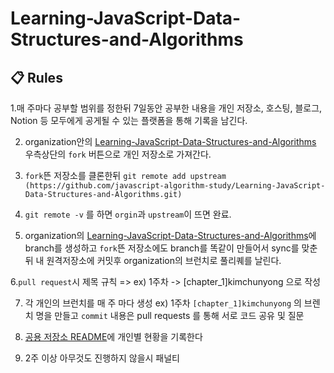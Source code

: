 # Learning-JavaScript-Data-Structures-and-Algorithms
## 📋 Rules
1.매 주마다 공부할 범위를 정한뒤 7일동안 공부한 내용을 개인 저장소, 호스팅, 블로그, Notion 등 모두에게 공게될 수 있는 플랫폼을 통해 기록을 남긴다.

2. organization안의 [Learning-JavaScript-Data-Structures-and-Algorithms](https://github.com/javascript-algorithm-study/Learning-JavaScript-Data-Structures-and-Algorithms) 우측상단의 `fork` 버튼으로 개인 저장소로 가져간다.

3. `fork`뜬 저장소를 클론한뒤 `git remote add upstream (https://github.com/javascript-algorithm-study/Learning-JavaScript-Data-Structures-and-Algorithms.git)`

4. `git remote -v` 를 하면 `orgin`과 `upstream`이 뜨면 완료.

5. organization의 [Learning-JavaScript-Data-Structures-and-Algorithms](https://github.com/javascript-algorithm-study/Learning-JavaScript-Data-Structures-and-Algorithms)에 branch를 생성하고 `fork`뜬 저장소에도 branch를 똑같이 만들어서 sync를 맞춘뒤 내 원격저장소에 커밋후 organization의 브런치로 풀리퀘를 날린다.

6.`pull request`시 제목 규칙 => ex) 1주차 -> [chapter_1]kimchunyong 으로 작성

7. 각 개인의 브런치를 매 주 마다 생성 ex) 1주차 `[chapter_1]kimchunyong` 의 브렌치 명을 만들고 `commit` 내용은 pull requests 를 통해 서로 코드 공유 및 질문

8. [공용 저장소 README](https://github.com/javascript-algorithm-study/Learning-JavaScript-Data-Structures-and-Algorithms.git)에 개인별 현황을 기록한다

9. 2주 이상 아무것도 진행하지 않을시 패널티 
